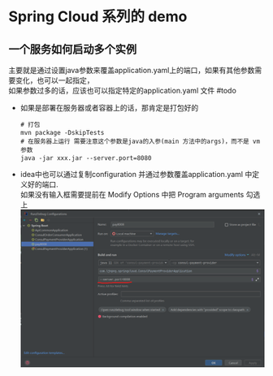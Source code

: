 # Spring Cloud 系列的 demo

## 一个服务如何启动多个实例
主要就是通过设置java参数来覆盖application.yaml上的端口，如果有其他参数需要变化，也可以一起指定，  
如果参数过多的话，应该也可以指定特定的application.yaml 文件 #todo
- 如果是部署在服务器或者容器上的话，那肯定是打包好的
  ```shell
  # 打包 
  mvn package -DskipTests
  # 在服务器上运行 需要注意这个参数是java的入参(main 方法中的args)，而不是 vm参数
  java -jar xxx.jar --server.port=8080
  ```
- idea中也可以通过复制configuration 并通过参数覆盖application.yaml 中定义好的端口.  
如果没有输入框需要提前在 Modify Options 中把 Program arguments 勾选上  
  ![img.png](asset/img.png)